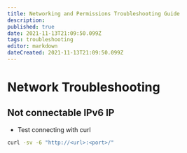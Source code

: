 ```yaml
---
title: Networking and Permissions Troubleshooting Guide
description: 
published: true
date: 2021-11-13T21:09:50.099Z
tags: troubleshooting
editor: markdown
dateCreated: 2021-11-13T21:09:50.099Z
---
```


# Network Troubleshooting 

## Not connectable IPv6 IP

- Test connecting with curl

```bash
curl -sv -6 "http://<url>:<port>/"
```